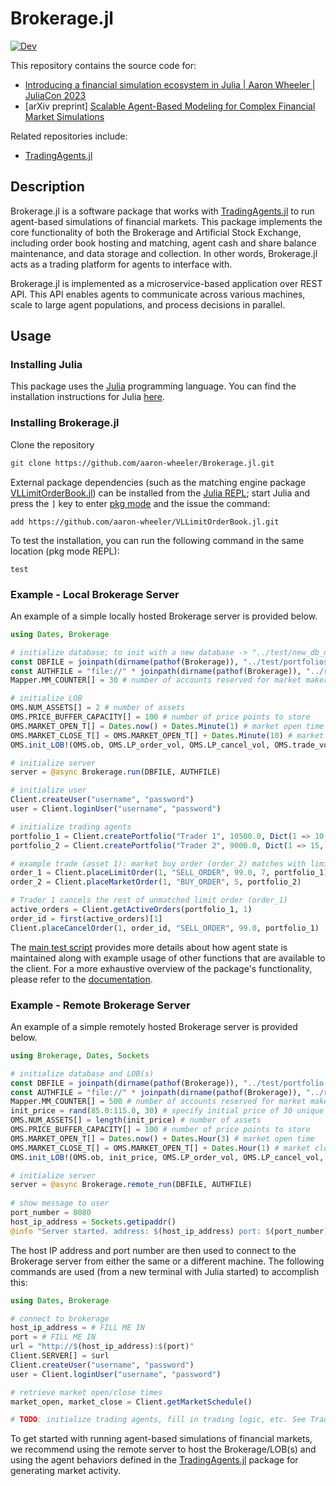 # Brokerage.jl

<!-- [![Stable](https://img.shields.io/badge/docs-stable-blue.svg)](https://aaron-wheeler.github.io/Brokerage.jl/stable/) -->
[![Dev](https://img.shields.io/badge/docs-dev-blue.svg)](https://aaron-wheeler.github.io/Brokerage.jl/dev/)
<!-- [![Build Status](https://github.com/aaron-wheeler/Brokerage.jl/actions/workflows/CI.yml/badge.svg?branch=main)](https://github.com/aaron-wheeler/Brokerage.jl/actions/workflows/CI.yml?query=branch%3Amain) -->

This repository contains the source code for:

* [Introducing a financial simulation ecosystem in Julia | Aaron Wheeler | JuliaCon 2023](https://www.youtube.com/watch?v=C2Itnbwf9hg)
* [arXiv preprint] [Scalable Agent-Based Modeling for Complex Financial Market Simulations](https://arxiv.org/abs/2312.14903)

Related repositories include:

* [TradingAgents.jl](https://github.com/aaron-wheeler/TradingAgents.jl)

## Description

Brokerage.jl is a software package that works with [TradingAgents.jl](https://github.com/aaron-wheeler/TradingAgents.jl) to run agent-based simulations of financial markets. This package implements the core functionality of both the Brokerage and Artificial Stock Exchange, including order book hosting and matching, agent cash and share balance maintenance, and data storage and collection. In other words, Brokerage.jl acts as a trading platform for agents to interface with.

Brokerage.jl is implemented as a microservice-based application over REST API. This API enables agents to communicate across various machines, scale to large agent populations, and process decisions in parallel.

## Usage

### Installing Julia
This package uses the [Julia](https://julialang.org) programming language. You can find the installation instructions for Julia [here](https://julialang.org/downloads/).

### Installing Brokerage.jl
Clone the repository
```zsh
git clone https://github.com/aaron-wheeler/Brokerage.jl.git
```
External package dependencies (such as the matching engine package [VLLimitOrderBook.jl](https://github.com/aaron-wheeler/VLLimitOrderBook.jl)) can be installed from the [Julia REPL](https://docs.julialang.org/en/v1/stdlib/REPL/); start Julia and press the `]` key to enter [pkg mode](https://pkgdocs.julialang.org/v1/repl/) and the issue the command:
```
add https://github.com/aaron-wheeler/VLLimitOrderBook.jl.git
```
To test the installation, you can run the following command in the same location (pkg mode REPL):
```
test
``` 

### Example - Local Brokerage Server
An example of a simple locally hosted Brokerage server is provided below.
```julia
using Dates, Brokerage

# initialize database; to init with a new database -> "../test/new_db_name.sqlite" 
const DBFILE = joinpath(dirname(pathof(Brokerage)), "../test/portfolios.sqlite")
const AUTHFILE = "file://" * joinpath(dirname(pathof(Brokerage)), "../resources/authkeys.json")
Mapper.MM_COUNTER[] = 30 # number of accounts reserved for market makers

# initialize LOB
OMS.NUM_ASSETS[] = 2 # number of assets
OMS.PRICE_BUFFER_CAPACITY[] = 100 # number of price points to store
OMS.MARKET_OPEN_T[] = Dates.now() + Dates.Minute(1) # market open time
OMS.MARKET_CLOSE_T[] = OMS.MARKET_OPEN_T[] + Dates.Minute(10) # market close time
OMS.init_LOB!(OMS.ob, OMS.LP_order_vol, OMS.LP_cancel_vol, OMS.trade_volume_t, OMS.price_buffer)

# initialize server
server = @async Brokerage.run(DBFILE, AUTHFILE)

# initialize user
Client.createUser("username", "password")
user = Client.loginUser("username", "password")

# initialize trading agents
portfolio_1 = Client.createPortfolio("Trader 1", 10500.0, Dict(1 => 10, 2 => 12))
portfolio_2 = Client.createPortfolio("Trader 2", 9000.0, Dict(1 => 15, 2 => 5))

# example trade (asset 1): market buy order (order_2) matches with limit sell order (order_1)
order_1 = Client.placeLimitOrder(1, "SELL_ORDER", 99.0, 7, portfolio_1)
order_2 = Client.placeMarketOrder(1, "BUY_ORDER", 5, portfolio_2)

# Trader 1 cancels the rest of unmatched limit order (order_1)
active_orders = Client.getActiveOrders(portfolio_1, 1)
order_id = first(active_orders)[1]
Client.placeCancelOrder(1, order_id, "SELL_ORDER", 99.0, portfolio_1)
```
The [main test script](https://github.com/aaron-wheeler/Brokerage.jl/blob/main/test/main_test.jl) provides more details about how agent state is maintained along with example usage of other functions that are available to the client. For a more exhaustive overview of the package's functionality, please refer to the [documentation](https://aaron-wheeler.github.io/Brokerage.jl/dev/).

### Example - Remote Brokerage Server
An example of a simple remotely hosted Brokerage server is provided below.
```julia
using Brokerage, Dates, Sockets

# initialize database and LOB(s)
const DBFILE = joinpath(dirname(pathof(Brokerage)), "../test/portfolio.sqlite")
const AUTHFILE = "file://" * joinpath(dirname(pathof(Brokerage)), "../resources/authkeys.json")
Mapper.MM_COUNTER[] = 500 # number of accounts reserved for market makers
init_price = rand(85.0:115.0, 30) # specify initial price of 30 unique assets to be between $85 - $115
OMS.NUM_ASSETS[] = length(init_price) # number of assets
OMS.PRICE_BUFFER_CAPACITY[] = 100 # number of price points to store
OMS.MARKET_OPEN_T[] = Dates.now() + Dates.Hour(3) # market open time
OMS.MARKET_CLOSE_T[] = OMS.MARKET_OPEN_T[] + Dates.Hour(1) # market close time
OMS.init_LOB!(OMS.ob, init_price, OMS.LP_order_vol, OMS.LP_cancel_vol, OMS.trade_volume_t, OMS.price_buffer)

# initialize server
server = @async Brokerage.remote_run(DBFILE, AUTHFILE)
    
# show message to user
port_number = 8080
host_ip_address = Sockets.getipaddr()
@info "Server started. address: $(host_ip_address) port: $(port_number) at $(Dates.now(Dates.UTC))"
```
The host IP address and port number are then used to connect to the Brokerage server from either the same or a different machine. The following commands are used (from a new terminal with Julia started) to accomplish this:
```julia
using Dates, Brokerage

# connect to brokerage
host_ip_address = # FILL ME IN
port = # FILL ME IN
url = "http://$(host_ip_address):$(port)"
Client.SERVER[] = $url
Client.createUser("username", "password")
user = Client.loginUser("username", "password")

# retrieve market open/close times
market_open, market_close = Client.getMarketSchedule()

# TODO: initialize trading agents, fill in trading logic, etc. See TradingAgents.jl package for this. 
```
To get started with running agent-based simulations of financial markets, we recommend using the remote server to host the Brokerage/LOB(s) and using the agent behaviors defined in the [TradingAgents.jl](https://github.com/aaron-wheeler/TradingAgents.jl) package for generating market activity. 